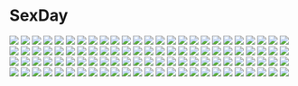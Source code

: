 # SexDay
![](https://konachan.com/image/7b9cb3e85aec1a5c9a487156b2c75b9b/Konachan.com%20-%20167588%20ass%20bed%20blonde_hair%20kneehighs%20panties%20school_uniform%20tagme_%28artist%29%20underwear.jpg)
![](https://konachan.com/image/2b7a9510a8c3b95a68030cd2f02d0416/Konachan.com%20-%2012305%20tagme.jpg)
![](https://konachan.com/image/a0f1464b4218140bd9fd8f039fc72bb1/Konachan.com%20-%20128661%20boots%20candy%20dress%20hatsune_miku%20headphones%20heart%20ribbons%20scarf%20snow%20tree%20vocaloid%20youshiki_%28mokomokohituji%29.jpg)
![](https://konachan.com/image/5131718416af68d40cd0f93e33c57ffe/Konachan.com%20-%2018478%20animal%20bird%20blush%20dog%20koihime_musou%20red_hair%20ryofu%20tagme.jpg)
![](https://konachan.com/image/7c7f3625319166ecfb9a79895d020afd/Konachan.com%20-%20300620%20applekun%20blonde_hair%20fate_grand_order%20fate_%28series%29%20long_hair%20navel%20necklace%20ponytail%20ribbons%20saber%20saber_alter%20shorts%20sword%20weapon%20white%20yellow_eyes.jpg)
![](https://konachan.com/jpeg/cfdcf79aebc7aeff593ad75be9db8217/Konachan.com%20-%20195701%20aqua_eyes%20ass%20atago_%28kancolle%29%20blonde_hair%20breasts%20gloves%20hat%20long_hair%20naturalton%20nipples%20pantyhose%20third-party_edit%20torn_clothes%20underwear%20white.jpg)
![](https://konachan.com/image/c36091c42d2162e0b58d6222cdbb37cb/Konachan.com%20-%20142169%20remilia_scarlet%20touhou%20vampire%20yoshioka_yoshiko.jpg)
![](https://konachan.com/jpeg/c77f2e777b536e53d93c47c32328d868/Konachan.com%20-%20246985%20anal%20ass%20ass_grab%20breasts%20censored%20fellatio%20group%20keroro_gunsou%20long_hair%20male%20orange_hair%20penis%20pixshed%20purple_eyes%20sex%20spread_legs.jpg)
![](https://konachan.com/jpeg/698d5637b70e11b092eadb3c14f359dc/Konachan.com%20-%20255400%20ainz_ooal_gown%20bones%20hoodie%20lansane%20overlord%20signed%20skull.jpg)
![](https://konachan.com/image/004f20ed5db5a63130fb20eac934cd69/Konachan.com%20-%20135937%20blush%20breasts%20censored%20fellatio%20flowers%20game_cg%20gloves%20komori_kei%20panties%20penis%20purple_eyes%20ricotta%20rose%20underwear%20walkure_romanze%20wedding_attire.jpg)
![](https://konachan.com/jpeg/953498a8a546f0f08a64584ffdb983c3/Konachan.com%20-%20276450%20consort_yu_%28fate%29%20fate_grand_order%20fate_%28series%29%20shadowgrave.jpg)
![](https://konachan.com/image/b5a62bd1df7eb551e9ec23eee3e12279/Konachan.com%20-%20131206%20hirasawa_ui%20hirasawa_yui%20k-on%21%20manabe_nodoka%20nakano_azusa%20suzuki_jun.jpg)
![](https://konachan.com/image/17adc1e3f486e512afb95e230e2d6c5b/Konachan.com%20-%2066438%20black_rock_shooter%20hatsune_miku%20kuroi_mato%20twintails%20vocaloid.jpg)
![](https://konachan.com/jpeg/729dae7c943a10a3f983c35c516ffbc3/Konachan.com%20-%20285141%20animal_ears%20bicolored_eyes%20black_hair%20blush%20bra%20breasts%20cleavage%20close%20cropped%20fang%20gradient%20kemono_friends%20long_hair%20tail%20underwear%20wolfgirl.jpg)
![](https://konachan.com/image/c952c4c73659325a7f2db3b9346e13a1/Konachan.com%20-%20207892%20ganaha_hibiki%20idolmaster%20miri_%28ago550421%29.jpg)
![](https://konachan.com/image/4b8744441ff36ddc3838ff02c2079837/Konachan.com%20-%20303564%20artoria_pendragon_%28all%29%20blonde_hair%20braids%20fate_grand_order%20fate_%28series%29%20fu-ta%20glasses%20mysterious_heroine_x%20panties%20short_hair%20underwear.jpg)
![](https://konachan.com/jpeg/cd365c7c03510eef58ac4c1909e54634/Konachan.com%20-%2053952%2011_eyes%20azuma_shione%20hagiwara_onsen%20kuroshiba_kanae%20long_hair%20momono_shiori%20red_eyes%20thighhighs%20youta.jpg)
![](https://konachan.com/image/2d1c93dab3b4f949de94c3eba152b0bc/Konachan.com%20-%2018812%20black_hair%20brown_eyes%20gun%20noir%20weapon%20yuumura_kirika.jpg)
![](https://konachan.com/image/1fca12ea82f1fb4fad5bf074b5542a70/Konachan.com%20-%20284487%20akchu%20azur_lane%20breasts%20censored%20dress%20fellatio%20long_hair%20nipples%20no_bra%20nude%20penis%20pussy%20red_eyes%20red_hair%20sex%20stockings%20thighhighs%20twintails.jpg)
![](https://konachan.com/image/69c63be45e90ac1884efe12dfff7a6b9/Konachan.com%20-%2078574%20apron%20ashibe_ryou%20blonde_hair%20original%20tagme%20thighhighs%20twintails.jpg)
![](https://konachan.com/image/b2b337fb15d10db532be18c6b971537c/Konachan.com%20-%20209516%20boots%20kneehighs%20koyorin%20long_hair%20ponytail%20rwby%20sword%20watermark%20weapon%20weiss_schnee.jpg)
![](https://konachan.com/image/b3e24424639c1f1db78077499129f4b6/Konachan.com%20-%20263345%20bath%20black_hair%20blonde_hair%20blue_eyes%20blush%20breasts%20dark_skin%20gundam_%28series%29%20hoshino_fumina%20nipples%20nude%20short_hair%20tetsuo_%28tetuo1129%29%20water.jpg)
![](https://konachan.com/jpeg/2a7b63e2ec48ab77af199e3d6572de48/Konachan.com%20-%20276283%20all_male%20animal%20bear%20black_hair%20demon%20fire%20group%20headband%20katana%20long_hair%20male%20mask%20original%20purple_hair%20red_hair%20short_hair%20sword%20weapon.jpg)
![](https://konachan.com/jpeg/0a1233542c2946b3396e8f915927243d/Konachan.com%20-%2095081%20blue_hair%20hello_good-bye%20moekibara_fumitake%20purple_eyes%20saotome_suguri%20school_uniform%20short_hair%20thighhighs.jpg)
![](https://konachan.com/image/81e0a26e6c2e7f6ff635a34e42f8f8b4/Konachan.com%20-%2024078%20aino_minako%20bow%20dress%20group%20hino_rei%20kino_makoto%20mizuno_ami%20ponytail%20sailor_moon%20tsukino_usagi%20twintails%20watermark.jpg)
![](https://konachan.com/jpeg/0a3226cfa3d9c7672b41a5c0b4f32060/Konachan.com%20-%20293487%20aburi%20blonde_hair%20breasts%20dark_skin%20game_cg%20group%20long_hair%20navel%20nipples%20nude%20orc_soft%20pointed_ears%20tattoo.jpg)
![](https://konachan.com/image/02e7c7542d99518391bff3afe9321a4a/Konachan.com%20-%20180417%20ass%20bandaid%20blue_hair%20blush%20breasts%20brown_eyes%20brown_hair%20cleavage%20group%20phone%20pink_eyes%20pink_hair%20shimetta_seiya%20twintails%20ushio_%28kancolle%29.jpg)
![](https://konachan.com/image/2f6e701440da05fba7e1b4b82901b679/Konachan.com%20-%20139126%20kaname_madoka%20kyuubee%20mahou_shoujo_madoka_magica%20pink_eyes%20pink_hair%20ribbons%20short_hair%20signed%20twintails.jpg)
![](https://konachan.com/image/6c7fd8ff94697bfecef56a8233d1af9e/Konachan.com%20-%2028400%20alice_parade%20blush%20breasts%20censored%20cum%20game_cg%20kimagure_neko%20nipples%20nopan%20open_shirt%20pussy%20sex%20spread_legs%20spread_pussy%20thighhighs%20tie%20unisonshift.jpg)
![](https://konachan.com/jpeg/57e23a983aac4722c5ad6e0b97b42cbd/Konachan.com%20-%20286069%202girls%20beach%20bikini%20breasts%20candy%20cleavage%20clouds%20cropped%20food%20goggles%20gun%20hewsack%20lollipop%20red_eyes%20sky%20swimsuit%20umbrella%20waifu2x%20water%20weapon.jpg)
![](https://konachan.com/jpeg/b841341f0246fe9bfa0f075f45766f86/Konachan.com%20-%20214891%20aliasing%20barefoot%20long_hair%20original%20otokuyou%20shirt%20sleeping%20white_hair.jpg)
![](https://konachan.com/image/5bad992d329b15837c53b1bd2b081890/Konachan.com%20-%20121614%20bra%20breasts%20brown_hair%20cleavage%20jpeg_artifacts%20oono_tsutomu%20original%20panties%20underboob%20underwear%20wink.jpg)
![](https://konachan.com/jpeg/a175f4e14122bc6a29f7f81208006d21/Konachan.com%20-%20253161%20baffu%20blush%20breasts%20brown_eyes%20brown_hair%20camera%20censored%20choker%20game_cg%20navel%20necklace%20nipples%20penis%20pussy%20pussy_juice%20sex%20short_hair%20thighhighs.jpg)
![](https://konachan.com/image/a78df4a42b72f648bf9f8aa64d01e9bb/Konachan.com%20-%20265057%20artoria_pendragon_%28all%29%20fate_grand_order%20fate_%28series%29%20green_eyes%20green_hair%20headdress%20saber%20saber_alter%20short_hair%20sword%20thighhighs%20ushas%20weapon.jpg)
![](https://konachan.com/jpeg/aeff5eed755b36588dddd55d6c26dd11/Konachan.com%20-%20218475%20black_hair%20blood%20bra%20breasts%20game_cg%20kneehighs%20long_hair%20male%20nipples%20panty_pull%20ponytail%20ribbons%20sex%20short_hair%20sugina_miki%20uncensored%20underwear.jpg)
![](https://konachan.com/jpeg/13f9de92730ece676be1a7ad0be9353f/Konachan.com%20-%20245896%20annin_doufu%20breasts%20brown_hair%20catgirl%20cleavage%20collar%20fang%20garter_belt%20gloves%20green_eyes%20idolmaster%20navel%20petals%20short_hair%20tail%20tattoo%20wink.jpg)
![](https://konachan.com/image/e9054c930d7a8d5b2d6049474390e32b/Konachan.com%20-%20306134%202girls%20ass%20barefoot%20catgirl%20cum%20karyl%20kokkoro%20luode_huayuan%20princess_connect%21%20thighhighs%20torn_clothes.jpg)
![](https://konachan.com/jpeg/5d24d2219bc66166e681bc5f19d339f3/Konachan.com%20-%20191906%20anthropomorphism%20blue_hair%20boat%20boyogo%20combat_vehicle%20gloves%20kantai_collection%20long_hair%20murakumo_%28kancolle%29%20pantyhose%20red_eyes%20ribbons%20sunset%20water.jpg)
![](https://konachan.com/jpeg/f3d1fe8a81969c178b9da4212be8d4ec/Konachan.com%20-%20205153%20anus%20arishima_alice%20blush%20censored%20cheerleader%20cum%20cura%20footjob%20game_cg%20lose%20monobeno%20navel%20no_bra%20nopan%20penis%20pussy%20socks%20underboob.jpg)
![](https://konachan.com/image/8c30f80d7266ab7d1c27b5f7de12e7a1/Konachan.com%20-%20129902%20blonde_hair%20blue_hair%20dress%20moriya_suwako%20red_eyes%20serizawa_mutsuki%20touhou%20yasaka_kanako%20yellow_eyes.jpg)
![](https://konachan.com/image/c0e13d6bb987f389f40a4ef4cdea7864/Konachan.com%20-%20121818%20blonde_hair%20blue_hair%20book%20boots%20gray%20hat%20long_hair%20noya%20purple_eyes%20purple_hair%20red_eyes%20short_hair%20touhou%20vampire%20wings%20witch%20yellow_eyes.jpg)
![](https://konachan.com/jpeg/d2d01ad24adb02b3131e622fd35148da/Konachan.com%20-%20130915%20ass%20blue_eyes%20blush%20bra%20breasts%20brown_eyes%20cleavage%20fang%20flat_chest%20group%20headband%20long_hair%20navel%20original%20panties%20pink_hair%20short_hair%20underwear.jpg)
![](https://konachan.com/image/434bd8fa71b256cf14da58617ec587d7/Konachan.com%20-%20140517%20asuka_%28senran_kagura%29%20haruka_%28senran_kagura%29%20hibari_%28senran_kagura%29%20hikage%20homura_%28senran_kagura%29%20ikaruga%20jpeg_artifacts%20katsuragi%20senran_kagura.jpg)
![](https://konachan.com/image/d3ea06b083460177bf36810763604d5f/Konachan.com%20-%20241512%20boots%20fom_%28lifotai%29%20gray_hair%20long_hair%20original%20petals%20sword%20weapon%20wings%20yellow_eyes.jpg)
![](https://konachan.com/image/f4aab539176854496938477b8a29856c/Konachan.com%20-%20195851%20blush%20bow%20chibi%20date_a_live%20greenteaneko%20horns%20itsuka_kotori%20japanese_clothes%20long_hair%20red_eyes%20red_hair%20twintails.jpg)
![](https://konachan.com/image/e7299df6effa41d6896ba255f56d701d/Konachan.com%20-%20129593%20egawa_satsuki%20siesta410%20siesta45%20umineko_no_naku_koro_ni.jpg)
![](https://konachan.com/image/1b95c5a6584b1cfc1b8dd16b259f968a/Konachan.com%20-%20120339%20hatsune_miku%20kagamine_rin%20vocaloid.jpg)
![](https://konachan.com/image/68642a6df836362dbb900126a0c7febc/Konachan.com%20-%20173748%20blue_eyes%20blue_hair%20book%20bow%20flowers%20glasses%20grass%20green_eyes%20group%20long_hair%20petals%20pink_hair%20red_eyes%20red_hair%20short_hair%20tie%20twintails%20yukira0.jpg)
![](https://konachan.com/image/9bf6f3e688f8f796b997ce306520cbc6/Konachan.com%20-%20261098%20black_eyes%20black_hair%20breasts%20brown_eyes%20brown_hair%20green_hair%20long_hair%20male%20original%20paper%20purple_eyes%20short_hair%20shorts%20tagme_%28artist%29%20techgirl.jpg)
![](https://konachan.com/jpeg/2ea3fc659df6fa97b4b2ac249abcc86d/Konachan.com%20-%20271333%20bikini%20black_hair%20bow%20choker%20flat_chest%20food%20ice_cream%20long_hair%20nanahime_%28aoi%29%20original%20popsicle%20purple_eyes%20signed%20spread_legs%20swimsuit%20thighhighs.jpg)
![](https://konachan.com/image/49a76f5c4e82b5476e2404a98bd25f93/Konachan.com%20-%2091437%20furukawa_yui%20game_cg%20kuroya_shinobu%20trumple%20ushinawareta_mirai_wo_motomete.jpg)
![](https://konachan.com/jpeg/2c006b670304b44315b376a6ad36d664/Konachan.com%20-%2080742%20ai%20blue_hair%20nerine%20pointed_ears%20red_eyes%20sage%20shuffle%20suzuhira_hiro%20tick_tack.jpg)
![](https://konachan.com/jpeg/1a6e6f65f7027634006cf6fd09b24152/Konachan.com%20-%20251423%202girls%20aqua_eyes%20bikini%20breasts%20brown_eyes%20brown_hair%20cait%20idolmaster%20nitta_minami%20pool%20sagisawa_fumika%20short_hair%20swimsuit.jpg)
![](https://konachan.com/image/da0fdb4df563c1b08f50e8a43b85fc2c/Konachan.com%20-%2072342%20black_hair%20dress%20houjuu_nue%20long_hair%20moon%20red_eyes%20ribbons%20thighhighs%20touhou%20weapon%20wings%20zettai_ryouiki.jpg)
![](https://konachan.com/image/bda75f77e2485b45c12abfe5d985c26e/Konachan.com%20-%20174002%20animal%20beach%20bird%20blush%20boots%20brown_eyes%20cameltoe%20clouds%20gloves%20headband%20long_hair%20panties%20signed%20skirt%20sky%20tears%20underwear%20water%20wink%20yomi_yasou.jpg)
![](https://konachan.com/jpeg/9e4e9213fd53c1c011a4c51c3bb1d8a4/Konachan.com%20-%20233484%20blush%20bow%20cherry_blossoms%20crying%20flowers%20kantoku%20kurumi_%28kantoku%29%20long_hair%20original%20petals%20pink_eyes%20pink_hair%20scan%20school_uniform%20tears%20tree.jpg)
![](https://konachan.com/image/eee18f515941689c18f8dba7c4030e9b/Konachan.com%20-%20144409%20bra%20breasts%20cleavage%20drink%20fujiwara_no_mokou%20gray_hair%20hebata%20jpeg_artifacts%20long_hair%20red_eyes%20touhou%20towel%20underwear%20zoom_layer.jpg)
![](https://konachan.com/jpeg/1aa6306efe5667afc2b27236a172a400/Konachan.com%20-%20237197%20aqua_eyes%20armor%20blonde_hair%20dress%20elbow_gloves%20fate_grand_order%20fate_%28series%29%20gloves%20kisei2%20long_hair%20saber%20saber_lily%20short_hair%20sword%20weapon.jpg)
![](https://konachan.com/image/98adb894512852319009d73d09b9e28d/Konachan.com%20-%20306044%20black_hair%20blue_eyes%20blush%20breasts%20brown_hair%20cleavage%20glasses%20group%20hat%20long_hair%20original%20ponytail%20red_eyes%20sketch%20skirt%20thighhighs%20twintails.jpg)
![](https://konachan.com/image/7dd1bc94d9b1f794514cba2be0735939/Konachan.com%20-%20100808%20hug%20macross%20macross_frontier%20male%20ranka_lee%20saotome_alto.jpg)
![](https://konachan.com/image/f5d0ccba79893515ff4713bac9a265de/Konachan.com%20-%2057707%20asahina_mikuru%20ass%20iuro%20no_bra%20nopan%20open_shirt%20suzumiya_haruhi_no_yuutsu.jpg)
![](https://konachan.com/image/cd9833a36820beb436152d03f5c13788/Konachan.com%20-%20301945%202girls%20apron%20aqua_eyes%20breasts%20cleavage%20dress%20headband%20horns%20long_hair%20orange_hair%20pink%20purple_hair%20sideboob%20thighhighs%20twintails%20valentine%20wink%20yoake.jpg)
![](https://konachan.com/image/9c3d059ea1226f086a69afe3276a0cb1/Konachan.com%20-%2042893%20aqua_eyes%20aqua_hair%20christmas%20hatsune_miku%20ribbons%20santa_costume%20suzui_narumi%20thighhighs%20twintails%20vocaloid.jpg)
![](https://konachan.com/image/a0d2e5029ac64400f70e44de775700ea/Konachan.com%20-%2054932%20kumoi_ichirin%20touhou%20unzan.jpg)
![](https://konachan.com/jpeg/f8ab10dbda1584f44162164e8b15ac85/Konachan.com%20-%20255505%20blonde_hair%20blush%20cosplay%20fate_stay_night%20fate_%28series%29%20headband%20illyasviel_von_einzbern%20loli%20long_hair%20morokoshi_%28tekku%29%20ponytail%20red_eyes%20wristwear.jpg)
![](https://konachan.com/image/c4faf24608ea48a09f69a75941855581/Konachan.com%20-%2026427%20abenobashi_mahou_shoutengai%20asahina_arumi%20photo%20vector.jpeg)
![](https://konachan.com/image/ed0d54864659f659f13c842eaed784e7/Konachan.com%20-%2034892%20blue_eyes%20blue_hair%20condom%20cum%20long_hair%20naruko_hanaharu%20panties%20school_uniform%20skirt%20stockings%20striped_panties%20tagme%20tie%20underwear.jpg)
![](https://konachan.com/jpeg/f5557063daac35c2fc2bc6fa6c307f91/Konachan.com%20-%20201158%20fire%20long_hair%20orange_eyes%20original%20white_hair%20yoshitatsu_ousuke.jpg)
![](https://konachan.com/jpeg/d6d8e3087ef6bc81124d922928ca65b3/Konachan.com%20-%20282043%20cherry_blossoms%20flowers%20hatsune_miku%20long_hair%20nacho%20petals%20pink%20pink_eyes%20pink_hair%20reflection%20sakura_miku%20skirt%20thighhighs%20tie%20vocaloid%20water.jpg)
![](https://konachan.com/image/ed45d3a678749e6b5b79aa68c9d1f1d8/Konachan.com%20-%20282292%20black_hair%20blue_eyes%20hat%20kogecha_%28coge_ch%29%20long_hair%20original.jpg)
![](https://konachan.com/jpeg/cb349db339f312c2e1441e386c1a5a65/Konachan.com%20-%20250821%20kiss%20male%20pokemon%20satoshi_%28pokemon%29%20serena_%28pokemon%29%20takecha.jpg)
![](https://konachan.com/image/93678f5d4f9f6f385ea4fe0966d62c37/Konachan.com%20-%20301268%20blush%20clouds%20gochuumon_wa_usagi_desu_ka%3F%20green_eyes%20gym_uniform%20headband%20nakano_yotsuba%20panties%20short_hair%20shorts%20sky%20spread_legs%20underwear%20waterring.jpg)
![](https://konachan.com/image/ced34f3b6e99a578cb87614e5284b8f1/Konachan.com%20-%2045043%20bleach%20soifon.jpg)
![](https://konachan.com/image/760117b48005bc2af7e63cdf2989cb99/Konachan.com%20-%20296906%20ass%20bikini%20blush%20braids%20breasts%20dark_skin%20gentsuki%20gloves%20long_hair%20monochrome%20original%20short_hair%20swimsuit%20tan_lines%20thighhighs%20twintails.jpg)
![](https://konachan.com/image/cf9c5ae1b20a94491baeccd1318df317/Konachan.com%20-%2028267%20alice_parade%20breast_grab%20breasts%20futarimeno_alice%20game_cg%20inemuri_yamane%20nipples%20sex%20unisonshift.jpg)
![](https://konachan.com/jpeg/91215db1fbca8bab741a7c7e1ec46ead/Konachan.com%20-%2034850%20clannad%20sagara_misae%20sakagami_tomoyo.jpg)
![](https://konachan.com/jpeg/15a22974955c43d6d0b70bc083c44a0c/Konachan.com%20-%20183401%20animal_ears%20bicolored_eyes%20blush%20bunny_ears%20kneehighs%20original%20red_hair%20short_hair%20shorts%20snowflyer%20socks.jpg)
![](https://konachan.com/jpeg/3bcdd626a2490c815a5ce81374426510/Konachan.com%20-%20156640%20bokumaru%20bottle_miku%20hatsune_miku%20vocaloid.jpg)
![](https://konachan.com/jpeg/b9a5c02397742ddd32c797828b68002a/Konachan.com%20-%20169594%20blonde_hair%20close%20fang%20long_hair%20monogatari_%28series%29%20morrow_%28artist%29%20nisemonogatari%20oshino_shinobu%20vector%20yellow_eyes.jpg)
![](https://konachan.com/jpeg/9597208f37228193c7e3f68953e94012/Konachan.com%20-%20224118%20bra%20breasts%20censored%20cheerleader%20cleavage%20fellatio%20gray_eyes%20gray_hair%20koh_%28minagi_kou%29%20penis%20short_hair%20skirt%20thighhighs%20underwear%20zettai_ryouiki.jpg)
![](https://konachan.com/image/e9b5e7012fd3563c13973120c6b31b61/Konachan.com%20-%2028614%20bicolored_eyes%20censored%20chu_x_chu%20game_cg%20penis%20pointed_ears%20unisonshift.jpg)
![](https://konachan.com/image/a2f8e5aceece3de9418afceab109dddc/Konachan.com%20-%20142804%202girls%20alice_margatroid%20blonde_hair%20blue_eyes%20breasts%20cunnilingus%20ke-ta%20kirisame_marisa%20nipples%20nopan%20pussy_juice%20scan%20sex%20touhou%20yuri.jpg)
![](https://konachan.com/image/f65317819018decd5641cfce99b328a9/Konachan.com%20-%20203213%202girls%20ass%20ayasaki_neko%20breast_grab%20breasts%20brown_eyes%20brown_hair%20long_hair%20moon%20night%20no_bra%20nopan%20ponytail%20ribbons%20shoujo_ai%20water%20wet%20yellow_eyes.jpg)
![](https://konachan.com/jpeg/fcf83135b655d813f3e84695e3cc3bc4/Konachan.com%20-%20167483%20bed%20black_hair%20blush%20breasts%20chuablesoft%20long_hair%20mango_purin%20navel%20nipples%20nopan%20oohinata_rui%20open_shirt%20petals%20purple_eyes%20thighhighs.jpg)
![](https://konachan.com/image/b80e68621318ac8e7e6dc14dc06ff2a5/Konachan.com%20-%2012651%20blonde_hair%20breasts%20cleavage%20flowers%20ohno_tetsuya%20priecia%20prism_ark%20white.jpg)
![](https://konachan.com/jpeg/0f1dc4f9528cfc2c90fa9ea348adadf7/Konachan.com%20-%20222159%20ass%20close%20game_cg%20maki_yahiro%20tachibana_nagisa_%28furyou_kanojo%29.jpg)
![](https://konachan.com/jpeg/fc069a825d9b55d45e7bd7714c207047/Konachan.com%20-%20228266%20ajiriko%20kirisame_marisa%20patchouli_knowledge%20touhou.jpg)
![](https://konachan.com/jpeg/9c1243142311890833e7b8e003f59a28/Konachan.com%20-%20289088%20aliasing%20bikini%20braids%20breasts%20cameltoe%20cleavage%20drink%20hat%20hololive%20long_hair%20minato_aqua%20navel%20purple_eyes%20purple_hair%20swimsuit%20twintails.jpg)
![](https://konachan.com/jpeg/268987a6d57da1a16e41acda2771dfbc/Konachan.com%20-%20189493%20blush%20bodysuit%20breasts%20brown_hair%20censored%20chiri_%28atlanta%29%20chuablesoft%20game_cg%20hat%20nipples%20no_bra%20nopan%20purple_eyes%20pussy%20spread_pussy%20wet.jpg)
![](https://konachan.com/image/0e7e07cd8aa944b1b8292d591f686009/Konachan.com%20-%20172102%20barefoot%20blue_eyes%20blue_hair%20blush%20fyuria%20logo%20long_hair%20pointed_ears%20record_of_agarest_war%20twintails.jpg)
![](https://konachan.com/image/49276170165ef51b5cfbe5d3cddd472d/Konachan.com%20-%20155277%202girls%20ass%20bath%20bathtub%20blush%20brown_eyes%20brown_hair%20hulotte%20ikegami_akane%20makiya_kasumi%20makiya_sumika%20nipples%20nude%20scan%20wet%20with_ribbon.jpg)
![](https://konachan.com/jpeg/4b4afd0ee98e20266e6654eb5218e2b9/Konachan.com%20-%20105389%20black_hair%20blush%20breast_grab%20breasts%20game_cg%20mecha-con%21%20narusawa_sora%20nipples%20onomatope%2A%20pantyhose%20sakurajima_moe.jpg)
![](https://konachan.com/jpeg/98ccf8c2f4f7d6d2e5e03c073ec7d1bc/Konachan.com%20-%20297564%20apple%20blonde_hair%20blue_eyes%20brown_eyes%20brown_hair%20food%20fruit%20idolmaster%20kazano_hiori%20long_hair%20macha0331%20pink_hair%20ponytail%20purple_eyes%20shorts.jpg)
![](https://konachan.com/image/4a09d1c2e5bc5ec86ee967b988304e32/Konachan.com%20-%20191297%20black_hair%20braids%20breasts%20cleavage%20hunie_pop%20kyanna_delrio%20logo%20ninamo%20purple_eyes%20wet%20wristwear.jpg)
![](https://konachan.com/jpeg/02a678340fe3e6f061998342a2606a54/Konachan.com%20-%20278422%20ass%20blonde_hair%20breasts%20censored%20game_cg%20kobuichi%20long_hair%20nipples%20panties%20panty_pull%20penis%20pussy%20red_eyes%20riddle_joker%20twintails%20underwear%20yuzusoft.jpg)
![](https://konachan.com/image/9682bc0799a08ba0c57277fa67cabe2c/Konachan.com%20-%2014139%20claus_valca%20last_exile%20lavie_head%20range_murata.jpg)
![](https://konachan.com/jpeg/eaf83b746a9f5ff41fdc594601f94861/Konachan.com%20-%2097017%202girls%20black_hair%20blonde_hair%20blue_eyes%20blush%20breasts%20gokou_ruri%20kousaka_kirino%20nude%20red_eyes%20tsuge_%28pixiv%29%20white%20yuri.jpg)
![](https://konachan.com/image/e2062d3f58f1e89d5a7832e852abd9f2/Konachan.com%20-%20178282%20anthropomorphism%20barefoot%20blush%20cameltoe%20gray_hair%20navel%20open_shirt%20original%20panties%20red_eyes%20signed%20spread_legs%20striped_panties%20totto%20underwear.jpg)
![](https://konachan.com/image/609741c4305f948d3d745c9f81b9d15a/Konachan.com%20-%2015810%20black%20caren_hortensia%20fate_hollow_ataraxia%20fate_%28series%29%20fate_stay_night%20ikegami_akane.jpg)
![](https://konachan.com/image/6b1d1d1db5d2ae5c29a5320396f90877/Konachan.com%20-%20203886%20blue_hair%20newnand%20red_eyes%20remilia_scarlet%20touhou%20umbrella.jpg)
